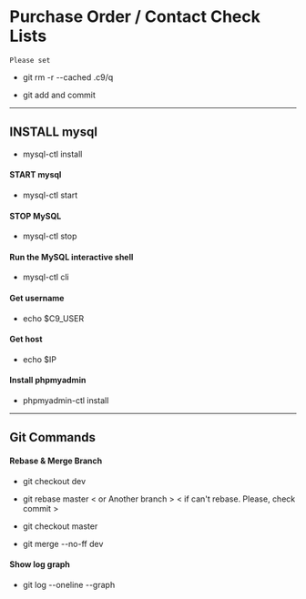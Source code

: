 # Purchase Order / Contact Check Lists

    Please set

* git rm -r --cached .c9/q
    
* git add and commit

---

## INSTALL mysql
* mysql-ctl install

#### START mysql
* mysql-ctl start

#### STOP MySQL
* mysql-ctl stop

#### Run the MySQL interactive shell
* mysql-ctl cli

#### Get username
* echo $C9_USER

#### Get host
* echo $IP

#### Install phpmyadmin

* phpmyadmin-ctl install

---

## Git Commands

#### Rebase & Merge Branch
* git checkout dev

* git rebase master < or Another branch > < if can't rebase. Please, check commit >

* git checkout master

* git merge --no-ff dev 

#### Show log graph
* git log --oneline --graph
